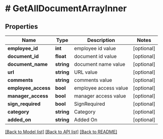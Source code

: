 # # GetAllDocumentArrayInner

## Properties

Name | Type | Description | Notes
------------ | ------------- | ------------- | -------------
**employee_id** | **int** | employee id value | [optional]
**document_id** | **float** | document id value | [optional]
**document_name** | **string** | document name value | [optional]
**url** | **string** | URL value | [optional]
**comments** | **string** | comments value | [optional]
**employee_access** | **bool** | employee access value | [optional]
**manager_access** | **bool** | manager access value | [optional]
**sign_required** | **bool** | SignRequired | [optional]
**category** | **string** | Category | [optional]
**added_on** | **string** | Added On | [optional]

[[Back to Model list]](../../README.md#models) [[Back to API list]](../../README.md#endpoints) [[Back to README]](../../README.md)
